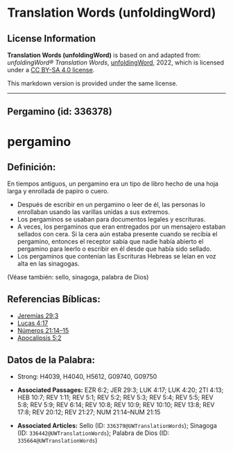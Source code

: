 # Translation Words (unfoldingWord)

## License Information

**Translation Words (unfoldingWord)** is based on and adapted from: _unfoldingWord® Translation Words_, [unfoldingWord](https://unfoldingword.org/utw), 2022, which is licensed under a [CC BY-SA 4.0 license](https://creativecommons.org/licenses/by-sa/4.0/legalcode.en).

This markdown version is provided under the same license.



--------------------------------

## Pergamino (id: 336378)

pergamino
=========

Definición:
-----------

En tiempos antiguos, un pergamino era un tipo de libro hecho de una hoja larga y enrollada de papiro o cuero.

* Después de escribir en un pergamino o leer de él, las personas lo enrollaban usando las varillas unidas a sus extremos.
* Los pergaminos se usaban para documentos legales y escrituras.
* A veces, los pergaminos que eran entregados por un mensajero estaban sellados con cera. Si la cera aún estaba presente cuando se recibía el pergamino, entonces el receptor sabía que nadie había abierto el pergamino para leerlo o escribir en él desde que había sido sellado.
* Los pergaminos que contenían las Escrituras Hebreas se leían en voz alta en las sinagogas.

(Véase también: sello, sinagoga, palabra de Dios)

Referencias Bíblicas:
---------------------

* [Jeremías 29:3](https://ref.ly/Jer29:3)
* [Lucas 4:17](https://ref.ly/Luke4:17)
* [Números 21:14–15](https://ref.ly/Num21:14-Num21:15)
* [Apocalipsis 5:2](https://ref.ly/Rev5:2)

Datos de la Palabra:
--------------------

* Strong: H4039, H4040, H5612, G09740, G09750

* **Associated Passages:** EZR 6:2; JER 29:3; LUK 4:17; LUK 4:20; 2TI 4:13; HEB 10:7; REV 1:11; REV 5:1; REV 5:2; REV 5:3; REV 5:4; REV 5:5; REV 5:8; REV 5:9; REV 6:14; REV 10:8; REV 10:9; REV 10:10; REV 13:8; REV 17:8; REV 20:12; REV 21:27; NUM 21:14–NUM 21:15
* **Associated Articles:** Sello (ID: `336379@UWTranslationWords`); Sinagoga (ID: `336442@UWTranslationWords`); Palabra de Dios (ID: `335664@UWTranslationWords`)

